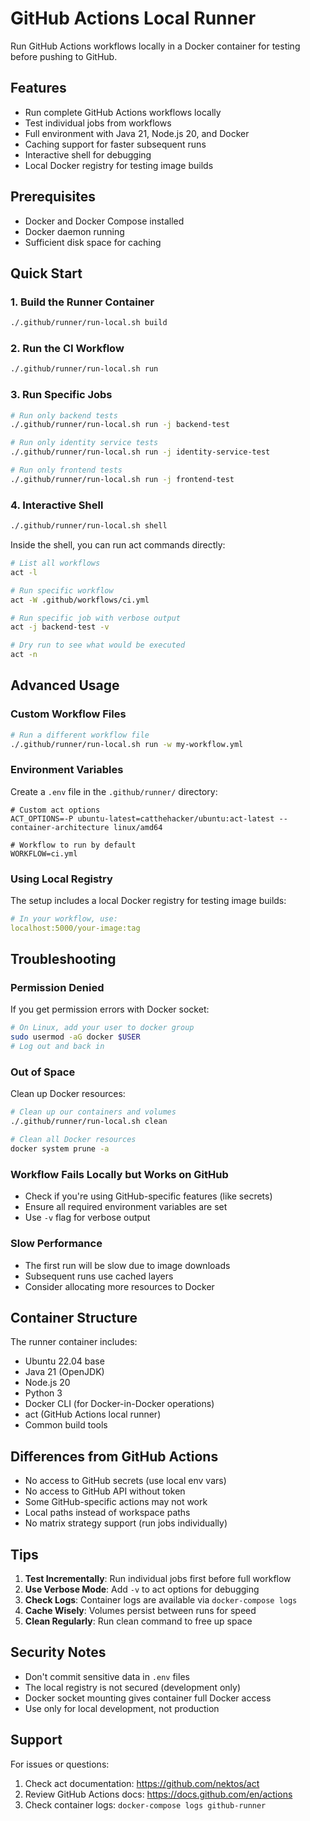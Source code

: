 # GitHub Actions Local Runner

Run GitHub Actions workflows locally in a Docker container for testing before pushing to GitHub.

## Features

- Run complete GitHub Actions workflows locally
- Test individual jobs from workflows
- Full environment with Java 21, Node.js 20, and Docker
- Caching support for faster subsequent runs
- Interactive shell for debugging
- Local Docker registry for testing image builds

## Prerequisites

- Docker and Docker Compose installed
- Docker daemon running
- Sufficient disk space for caching

## Quick Start

### 1. Build the Runner Container

```bash
./.github/runner/run-local.sh build
```

### 2. Run the CI Workflow

```bash
./.github/runner/run-local.sh run
```

### 3. Run Specific Jobs

```bash
# Run only backend tests
./.github/runner/run-local.sh run -j backend-test

# Run only identity service tests
./.github/runner/run-local.sh run -j identity-service-test

# Run only frontend tests
./.github/runner/run-local.sh run -j frontend-test
```

### 4. Interactive Shell

```bash
./.github/runner/run-local.sh shell
```

Inside the shell, you can run act commands directly:

```bash
# List all workflows
act -l

# Run specific workflow
act -W .github/workflows/ci.yml

# Run specific job with verbose output
act -j backend-test -v

# Dry run to see what would be executed
act -n
```

## Advanced Usage

### Custom Workflow Files

```bash
# Run a different workflow file
./.github/runner/run-local.sh run -w my-workflow.yml
```

### Environment Variables

Create a `.env` file in the `.github/runner/` directory:

```env
# Custom act options
ACT_OPTIONS=-P ubuntu-latest=catthehacker/ubuntu:act-latest --container-architecture linux/amd64

# Workflow to run by default
WORKFLOW=ci.yml
```

### Using Local Registry

The setup includes a local Docker registry for testing image builds:

```yaml
# In your workflow, use:
localhost:5000/your-image:tag
```

## Troubleshooting

### Permission Denied

If you get permission errors with Docker socket:

```bash
# On Linux, add your user to docker group
sudo usermod -aG docker $USER
# Log out and back in
```

### Out of Space

Clean up Docker resources:

```bash
# Clean up our containers and volumes
./.github/runner/run-local.sh clean

# Clean all Docker resources
docker system prune -a
```

### Workflow Fails Locally but Works on GitHub

- Check if you're using GitHub-specific features (like secrets)
- Ensure all required environment variables are set
- Use `-v` flag for verbose output

### Slow Performance

- The first run will be slow due to image downloads
- Subsequent runs use cached layers
- Consider allocating more resources to Docker

## Container Structure

The runner container includes:

- Ubuntu 22.04 base
- Java 21 (OpenJDK)
- Node.js 20
- Python 3
- Docker CLI (for Docker-in-Docker operations)
- act (GitHub Actions local runner)
- Common build tools

## Differences from GitHub Actions

- No access to GitHub secrets (use local env vars)
- No access to GitHub API without token
- Some GitHub-specific actions may not work
- Local paths instead of workspace paths
- No matrix strategy support (run jobs individually)

## Tips

1. **Test Incrementally**: Run individual jobs first before full workflow
2. **Use Verbose Mode**: Add `-v` to act options for debugging
3. **Check Logs**: Container logs are available via `docker-compose logs`
4. **Cache Wisely**: Volumes persist between runs for speed
5. **Clean Regularly**: Run clean command to free up space

## Security Notes

- Don't commit sensitive data in `.env` files
- The local registry is not secured (development only)
- Docker socket mounting gives container full Docker access
- Use only for local development, not production

## Support

For issues or questions:
1. Check act documentation: https://github.com/nektos/act
2. Review GitHub Actions docs: https://docs.github.com/en/actions
3. Check container logs: `docker-compose logs github-runner`